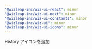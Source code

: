 ```yaml
---
"@wizleap-inc/wiz-ui-react": minor
"@wizleap-inc/wiz-ui-next": minor
"@wizleap-inc/wiz-ui-constants": minor
"@wizleap-inc/wiz-ui": minor
"@wizleap-inc/wiz-ui-icons": minor
---
```


History アイコンを追加

